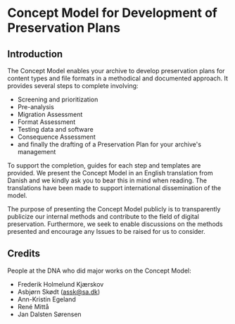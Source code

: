 # Concept Model for Development of Preservation Plans

## Introduction
The Concept Model enables your archive to develop preservation plans for content types and file formats in a methodical and documented approach. It provides several steps to complete involving:

* Screening and prioritization
* Pre-analysis
* Migration Assessment
* Format Assessment
* Testing data and software
* Consequence Assessment
* and finally the drafting of a Preservation Plan for your archive's management

To support the completion, guides for each step and templates are provided. We present the Concept Model in an English translation from Danish and we kindly ask you to bear this in mind when reading. The translations have been made to support international dissemination of the model.

The purpose of presenting the Concept Model publicly is to transparently publicize our internal methods and contribute to the field of digital preservation. Furthermore, we seek to enable discussions on the methods presented and encourage any Issues to be raised for us to consider.

## Credits
People at the DNA who did major works on the Concept Model:
* Frederik Holmelund Kjærskov
* Asbjørn Skødt (assk@sa.dk)
* Ann-Kristin Egeland
* René Mittå
* Jan Dalsten Sørensen

